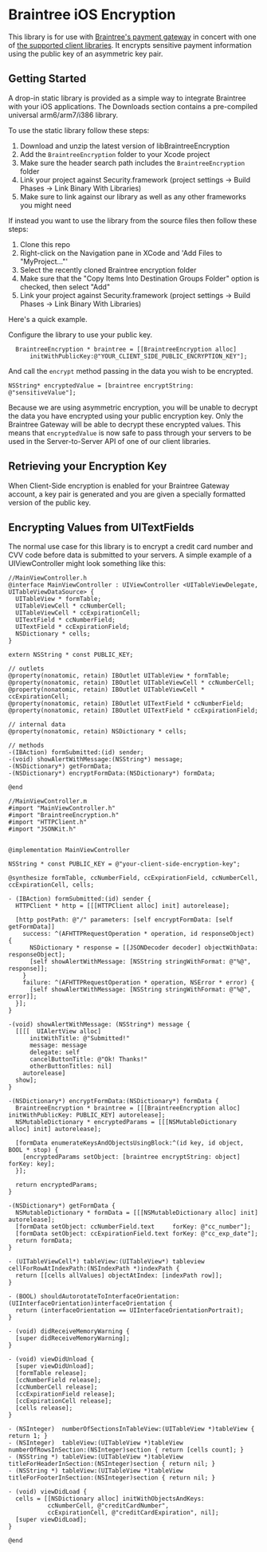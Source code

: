 # Braintree iOS Encryption

This library is for use with [Braintree's payment gateway](http://braintreepayments.com/) in concert with one of [the supported client libraries](http://braintreepayments.com/docs).  It encrypts sensitive payment information using the public key of an asymmetric key pair.

## Getting Started

A drop-in static library is provided as a simple way to integrate Braintree with your iOS applications.  The Downloads section contains a pre-compiled universal arm6/arm7/i386 library.

To use the static library follow these steps:

1. Download and unzip the latest version of libBraintreeEncryption
2. Add the ``BraintreeEncryption`` folder to your Xcode project
3. Make sure the header search path includes the ``BraintreeEncryption`` folder
4. Link your project against Security.framework (project settings -> Build Phases -> Link Binary With Libraries)
5. Make sure to link against our library as well as any other frameworks you might need

If instead you want to use the library from the source files then follow these steps:

1. Clone this repo
2. Right-click on the Navigation pane in XCode and 'Add Files to "MyProject..."'
3. Select the recently cloned Braintree encryption folder
4. Make sure that the "Copy Items Into Destination Groups Folder" option is checked, then select "Add"
5. Link your project against Security.framework (project settings -> Build Phases -> Link Binary With Libraries)

Here's a quick example.

Configure the library to use your public key.

```objc
  BraintreeEncryption * braintree = [[BraintreeEncryption alloc]
      initWithPublicKey:@"YOUR_CLIENT_SIDE_PUBLIC_ENCRYPTION_KEY"];
```

And call the `encrypt` method passing in the data you wish to be encrypted.

```objc
NSString* encryptedValue = [braintree encryptString: @"sensitiveValue"];
```

Because we are using asymmetric encryption, you will be unable to decrypt the data you have encrypted using your public encryption key. Only the Braintree Gateway will be able to decrypt these encrypted values.  This means that `encryptedValue` is now safe to pass through your servers to be used in the Server-to-Server API of one of our client libraries.

## Retrieving your Encryption Key

When Client-Side encryption is enabled for your Braintree Gateway account, a key pair is generated and you are given a specially formatted version of the public key.

## Encrypting Values from UITextFields

The normal use case for this library is to encrypt a credit card number and CVV code before data is submitted to your servers. A simple example of a UIViewController might look something like this:

```objc
//MainViewController.h
@interface MainViewController : UIViewController <UITableViewDelegate, UITableViewDataSource> {
  UITableView * formTable;
  UITableViewCell * ccNumberCell;
  UITableViewCell * ccExpirationCell;
  UITextField * ccNumberField;
  UITextField * ccExpirationField;
  NSDictionary * cells;
}

extern NSString * const PUBLIC_KEY;

// outlets
@property(nonatomic, retain) IBOutlet UITableView * formTable;
@property(nonatomic, retain) IBOutlet UITableViewCell * ccNumberCell;
@property(nonatomic, retain) IBOutlet UITableViewCell * ccExpirationCell;
@property(nonatomic, retain) IBOutlet UITextField * ccNumberField;
@property(nonatomic, retain) IBOutlet UITextField * ccExpirationField;

// internal data
@property(nonatomic, retain) NSDictionary * cells;

// methods
-(IBAction) formSubmitted:(id) sender;
-(void) showAlertWithMessage:(NSString*) message;
-(NSDictionary*) getFormData;
-(NSDictionary*) encryptFormData:(NSDictionary*) formData;

@end
```

```objc
//MainViewController.m
#import "MainViewController.h"
#import "BraintreeEncryption.h"
#import "HTTPClient.h"
#import "JSONKit.h"


@implementation MainViewController

NSString * const PUBLIC_KEY = @"your-client-side-encryption-key";

@synthesize formTable, ccNumberField, ccExpirationField, ccNumberCell, ccExpirationCell, cells;

- (IBAction) formSubmitted:(id) sender {
  HTTPClient * http = [[[HTTPClient alloc] init] autorelease];

  [http postPath: @"/" parameters: [self encryptFormData: [self getFormData]]
    success: ^(AFHTTPRequestOperation * operation, id responseObject) {
      NSDictionary * response = [[JSONDecoder decoder] objectWithData: responseObject];
      [self showAlertWithMessage: [NSString stringWithFormat: @"%@", response]];
    }
    failure: ^(AFHTTPRequestOperation * operation, NSError * error) {
      [self showAlertWithMessage: [NSString stringWithFormat: @"%@", error]];
  }];
}

-(void) showAlertWithMessage: (NSString*) message {
  [[[[  UIAlertView alloc]
      initWithTitle: @"Submitted!"
      message: message
      delegate: self
      cancelButtonTitle: @"Ok! Thanks!"
      otherButtonTitles: nil]
    autorelease]
  show];
}

-(NSDictionary*) encryptFormData:(NSDictionary*) formData {
  BraintreeEncryption * braintree = [[[BraintreeEncryption alloc] initWithPublicKey: PUBLIC_KEY] autorelease];
  NSMutableDictionary * encryptedParams = [[[NSMutableDictionary alloc] init] autorelease];

  [formData enumerateKeysAndObjectsUsingBlock:^(id key, id object, BOOL * stop) {
    [encryptedParams setObject: [braintree encryptString: object] forKey: key];
  }];

  return encryptedParams;
}

-(NSDictionary*) getFormData {
  NSMutableDictionary * formData = [[[NSMutableDictionary alloc] init] autorelease];
  [formData setObject: ccNumberField.text     forKey: @"cc_number"];
  [formData setObject: ccExpirationField.text forKey: @"cc_exp_date"];
  return formData;
}

- (UITableViewCell*) tableView:(UITableView*) tableview cellForRowAtIndexPath:(NSIndexPath *)indexPath {
  return [[cells allValues] objectAtIndex: [indexPath row]];
}

- (BOOL) shouldAutorotateToInterfaceOrientation:(UIInterfaceOrientation)interfaceOrientation {
  return (interfaceOrientation == UIInterfaceOrientationPortrait);
}

- (void) didReceiveMemoryWarning {
  [super didReceiveMemoryWarning];
}

- (void) viewDidUnload {
  [super viewDidUnload];
  [formTable release];
  [ccNumberField release];
  [ccNumberCell release];
  [ccExpirationField release];
  [ccExpirationCell release];
  [cells release];
}

- (NSInteger)  numberOfSectionsInTableView:(UITableView *)tableView { return 1; }
- (NSInteger)  tableView:(UITableView *)tableView numberOfRowsInSection:(NSInteger)section { return [cells count]; }
- (NSString *) tableView:(UITableView *)tableView titleForHeaderInSection:(NSInteger)section { return nil; }
- (NSString *) tableView:(UITableView *)tableView titleForFooterInSection:(NSInteger)section { return nil; }

- (void) viewDidLoad {
  cells = [[NSDictionary alloc] initWithObjectsAndKeys:
           ccNumberCell, @"creditCardNumber",
           ccExpirationCell, @"creditCardExpiration", nil];
  [super viewDidLoad];
}

@end
```

